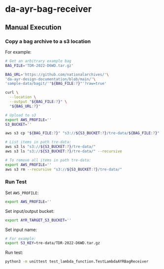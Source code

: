 # da-ayr-bag-receiver

## Manual Execution

### Copy a bag archive to a s3 location

For example:

```bash
# Get an arbitrary example bag
BAG_FILE='TDR-2022-D6WD.tar.gz'

BAG_URL='https://github.com/nationalarchives/'\
'da-ayr-design-documentation/blob/main/'\
'sample-data/bagit/'"${BAG_FILE:?}"'?raw=true'

curl \
  --location \
  --output "${BAG_FILE:?}" \
  "${BAG_URL:?}"

# Upload to s3
export AWS_PROFILE=''
S3_BUCKET=''

aws s3 cp "${BAG_FILE:?}" "s3://${S3_BUCKET:?}/tre-data/${BAG_FILE:?}"

# List items in path tre-data:
aws s3 ls "s3://${S3_BUCKET:?}/tre-data/"
aws s3 ls "s3://${S3_BUCKET:?}/tre-data/" --recursive
```

```bash
# To remove all items in path tre-data:
export AWS_PROFILE=''
aws s3 rm --recursive "s3://${S3_BUCKET:?}/tre-data/"
```

### Run Test

Set `AWS_PROFILE`:

```bash
export AWS_PROFILE=''
```

Set input/output bucket:

```bash
export AYR_TARGET_S3_BUCKET=''
```

Set input name:

```bash
# For example:
export S3_KEY=tre-data/TDR-2022-D6WD.tar.gz
```

Run test:

```bash
python3 -m unittest test_lambda_function.TestLambdaAYRBagReceiver
```
